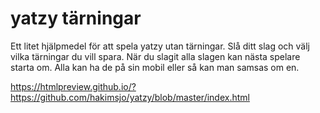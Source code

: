 # yatzy tärningar

Ett litet hjälpmedel för att spela yatzy utan tärningar. Slå ditt slag och välj vilka tärningar du vill spara. När du slagit alla slagen kan nästa spelare starta om. Alla kan ha de på sin mobil eller så kan man samsas om en.

https://htmlpreview.github.io/?https://github.com/hakimsjo/yatzy/blob/master/index.html
